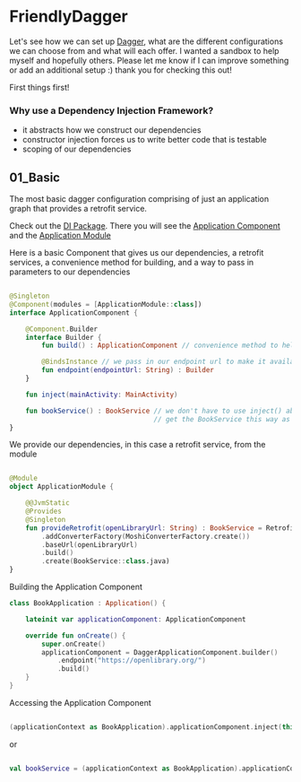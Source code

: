 # FriendlyDagger

Let's see how we can set up [Dagger](https://github.com/google/dagger), what are the different configurations we can choose from and what will each offer. I wanted a sandbox to help myself and hopefully others. Please let me know if I can improve something or add an additional setup :) thank you for checking this out!

First things first!

### Why use a Dependency Injection Framework?

* it abstracts how we construct our dependencies
* constructor injection forces us to write better code that is testable
* scoping of our dependencies 


## 01_Basic

The most basic dagger configuration comprising of just an application graph that provides a retrofit service.

Check out the [DI Package](../master/01_Basic/app/src/main/java/friendlyrobot/nyc/friendlydagger/basic/di). There you will see the [Application Component](../master/01_Basic/app/src/main/java/friendlyrobot/nyc/friendlydagger/basic/di/ApplicationComponent.kt) and the [Application Module](../master/01_Basic/app/src/main/java/friendlyrobot/nyc/friendlydagger/basic/di/ApplicationModule.kt)

Here is a basic Component that gives us our dependencies, a retrofit services, a convenience method for building, and a way to pass in parameters to our dependencies

```kotlin

@Singleton
@Component(modules = [ApplicationModule::class])
interface ApplicationComponent {

    @Component.Builder
    interface Builder {
        fun build() : ApplicationComponent // convenience method to help us build the component

        @BindsInstance // we pass in our endpoint url to make it available to the module
        fun endpoint(endpointUrl: String) : Builder
    }

    fun inject(mainActivity: MainActivity)

    fun bookService() : BookService // we don't have to use inject() above, we can
                                    // get the BookService this way as well
}

```

We provide our dependencies, in this case a retrofit service, from the module

```kotlin

@Module
object ApplicationModule {

    @@JvmStatic
    @Provides
    @Singleton
    fun provideRetrofit(openLibraryUrl: String) : BookService = Retrofit.Builder()
        .addConverterFactory(MoshiConverterFactory.create())
        .baseUrl(openLibraryUrl)
        .build()
        .create(BookService::class.java)
}

```

Building the Application Component 

```kotlin
class BookApplication : Application() {

    lateinit var applicationComponent: ApplicationComponent

    override fun onCreate() {
        super.onCreate()
        applicationComponent = DaggerApplicationComponent.builder()
            .endpoint("https://openlibrary.org/")
            .build()
    }
}

```

Accessing the Application Component 

```kotlin

(applicationContext as BookApplication).applicationComponent.inject(this)

```

or 

```kotlin

val bookService = (applicationContext as BookApplication).applicationComponent.bookService()

```


